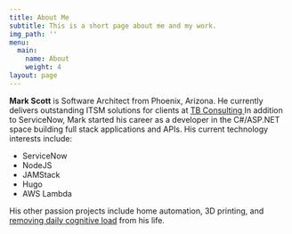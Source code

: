 ```yaml
---
title: About Me
subtitle: This is a short page about me and my work.
img_path: ''
menu:
  main:
    name: About
    weight: 4
layout: page
---
```

**Mark Scott** is Software Architect from Phoenix, Arizona. He currently delivers  outstanding ITSM solutions for clients at [TB Consulting ](https://tbconsulting.com) In addition to ServiceNow, Mark started his career as a developer in the C#/ASP.NET space building full stack applications and APIs. His current technology interests include:

* ServiceNow
* NodeJS
* JAMStack
* Hugo
* AWS Lambda

His other passion projects include home automation, 3D printing, and [removing daily cognitive load](https://hackernoon.com/minimizing-the-cognitive-load-in-your-life-bc14f4309fb2) from his life.

